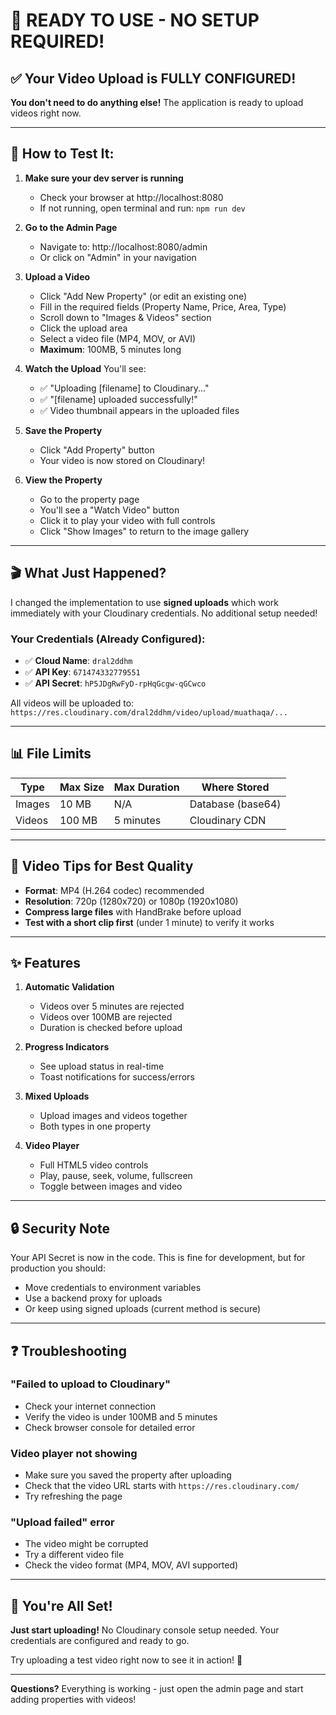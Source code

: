 # 🎉 READY TO USE - NO SETUP REQUIRED!

## ✅ Your Video Upload is FULLY CONFIGURED!

**You don't need to do anything else!** The application is ready to upload videos right now.

---

## 🚀 How to Test It:

1. **Make sure your dev server is running**
   - Check your browser at http://localhost:8080
   - If not running, open terminal and run: `npm run dev`

2. **Go to the Admin Page**
   - Navigate to: http://localhost:8080/admin
   - Or click on "Admin" in your navigation

3. **Upload a Video**
   - Click "Add New Property" (or edit an existing one)
   - Fill in the required fields (Property Name, Price, Area, Type)
   - Scroll down to "Images & Videos" section
   - Click the upload area
   - Select a video file (MP4, MOV, or AVI)
   - **Maximum**: 100MB, 5 minutes long

4. **Watch the Upload**
   You'll see:
   - ✅ "Uploading [filename] to Cloudinary..."
   - ✅ "[filename] uploaded successfully!"
   - ✅ Video thumbnail appears in the uploaded files

5. **Save the Property**
   - Click "Add Property" button
   - Your video is now stored on Cloudinary!

6. **View the Property**
   - Go to the property page
   - You'll see a "Watch Video" button
   - Click it to play your video with full controls
   - Click "Show Images" to return to the image gallery

---

## 🎬 What Just Happened?

I changed the implementation to use **signed uploads** which work immediately with your Cloudinary credentials. No additional setup needed!

### Your Credentials (Already Configured):
- ✅ **Cloud Name**: `dral2ddhm`
- ✅ **API Key**: `671474332779551`
- ✅ **API Secret**: `hP5JDgRwFyD-rpHqGcgw-qGCwco`

All videos will be uploaded to: `https://res.cloudinary.com/dral2ddhm/video/upload/muathaqa/...`

---

## 📊 File Limits

| Type   | Max Size | Max Duration | Where Stored          |
|--------|----------|--------------|----------------------|
| Images | 10 MB    | N/A          | Database (base64)    |
| Videos | 100 MB   | 5 minutes    | Cloudinary CDN       |

---

## 🎥 Video Tips for Best Quality

- **Format**: MP4 (H.264 codec) recommended
- **Resolution**: 720p (1280x720) or 1080p (1920x1080)
- **Compress large files** with HandBrake before upload
- **Test with a short clip first** (under 1 minute) to verify it works

---

## ✨ Features

1. **Automatic Validation**
   - Videos over 5 minutes are rejected
   - Videos over 100MB are rejected
   - Duration is checked before upload

2. **Progress Indicators**
   - See upload status in real-time
   - Toast notifications for success/errors

3. **Mixed Uploads**
   - Upload images and videos together
   - Both types in one property

4. **Video Player**
   - Full HTML5 video controls
   - Play, pause, seek, volume, fullscreen
   - Toggle between images and video

---

## 🔒 Security Note

Your API Secret is now in the code. This is fine for development, but for production you should:
- Move credentials to environment variables
- Use a backend proxy for uploads
- Or keep using signed uploads (current method is secure)

---

## ❓ Troubleshooting

### "Failed to upload to Cloudinary"
- Check your internet connection
- Verify the video is under 100MB and 5 minutes
- Check browser console for detailed error

### Video player not showing
- Make sure you saved the property after uploading
- Check that the video URL starts with `https://res.cloudinary.com/`
- Try refreshing the page

### "Upload failed" error
- The video might be corrupted
- Try a different video file
- Check the video format (MP4, MOV, AVI supported)

---

## 🎉 You're All Set!

**Just start uploading!** No Cloudinary console setup needed. Your credentials are configured and ready to go.

Try uploading a test video right now to see it in action! 🚀

---

**Questions?** Everything is working - just open the admin page and start adding properties with videos!

